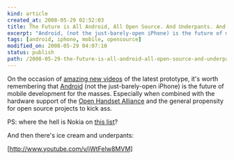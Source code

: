```yaml
--- 
kind: article
created_at: 2008-05-29 02:52:03
title: The Future is All Android, All Open Source. And Underpants. And Ice Cream.
excerpt: "Android, (not the just-barely-open iPhone) is the future of mobile development for the masses."
tags: [android, iphone, mobile, opensource]
modified_on: 2008-05-29 04:07:10
status: publish 
path: /2008-05-29-the-future-is-all-android-all-open-source-and-underpants-and-ice-cream
---
```


On the occasion of <a href="http://androidcommunity.com/first-live-images-of-fullscreen-android-demo-20080528/">amazing new videos</a> of the latest prototype, it's worth remembering that <a href="http://code.google.com/android/">Android</a> (not the just-barely-open iPhone) is the future of mobile development for the masses. Especially when combined with the hardware support of the <a href="http://www.openhandsetalliance.com/">Open Handset Alliance</a> and the general propensity for open source projects to kick ass. 

PS: where the hell is Nokia on <a href="http://www.openhandsetalliance.com/oha_members.html">this list</a>?

And then there's ice cream and underpants: 

[http://www.youtube.com/v/jWtFeIw8MVM]